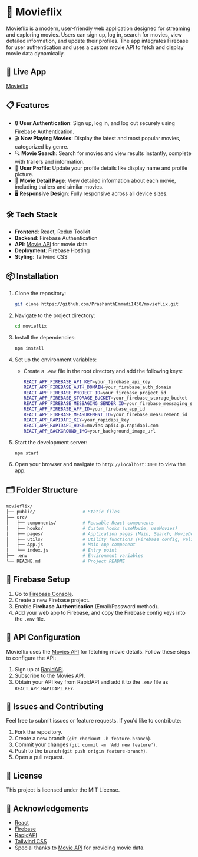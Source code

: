 
# 🎥 Movieflix

Movieflix is a modern, user-friendly web application designed for streaming and exploring movies. Users can sign up, log in, search for movies, view detailed information, and update their profiles. The app integrates Firebase for user authentication and uses a custom movie API to fetch and display movie data dynamically.

## 🚀 Live App

[Movieflix ](https://movieflix-7b709.web.app/)

## 📋 Features

- 🔒 **User Authentication**: Sign up, log in, and log out securely using Firebase Authentication.
- 🎬 **Now Playing Movies**: Display the latest and most popular movies, categorized by genre.
- 🔍 **Movie Search**: Search for movies and view results instantly, complete with trailers and information.
- 📝 **User Profile**: Update your profile details like display name and profile picture.
- 🎥 **Movie Detail Page**: View detailed information about each movie, including trailers and similar movies.
- 🖥️ **Responsive Design**: Fully responsive across all device sizes.

## 🛠️ Tech Stack

- **Frontend**: React, Redux Toolkit
- **Backend**: Firebase Authentication
- **API**: [Movie API](https://rapidapi.com/movies-api14) for movie data
- **Deployment**: Firebase Hosting
- **Styling**: Tailwind CSS

## 📦 Installation

1. Clone the repository:
   ```bash
   git clone https://github.com/PrashanthEmmadi1430/movieflix.git
   ```

2. Navigate to the project directory:
   ```bash
   cd movieflix
   ```

3. Install the dependencies:
   ```bash
   npm install
   ```

4. Set up the environment variables:
   - Create a `.env` file in the root directory and add the following keys:
     ```bash
     REACT_APP_FIREBASE_API_KEY=your_firebase_api_key
     REACT_APP_FIREBASE_AUTH_DOMAIN=your_firebase_auth_domain
     REACT_APP_FIREBASE_PROJECT_ID=your_firebase_project_id
     REACT_APP_FIREBASE_STORAGE_BUCKET=your_firebase_storage_bucket
     REACT_APP_FIREBASE_MESSAGING_SENDER_ID=your_firebase_messaging_sender_id
     REACT_APP_FIREBASE_APP_ID=your_firebase_app_id
     REACT_APP_FIREBASE_MEASUREMENT_ID=your_firebase_measurement_id
     REACT_APP_RAPIDAPI_KEY=your_rapidapi_key
     REACT_APP_RAPIDAPI_HOST=movies-api14.p.rapidapi.com
     REACT_APP_BACKGROUND_IMG=your_background_image_url
     ```

5. Start the development server:
   ```bash
   npm start
   ```

6. Open your browser and navigate to `http://localhost:3000` to view the app.

## 🗂️ Folder Structure

```bash
movieflix/
├── public/                  # Static files
├── src/
│   ├── components/          # Reusable React components
│   ├── hooks/               # Custom hooks (useMovie, useMovies)
│   ├── pages/               # Application pages (Main, Search, MovieDetail, etc.)
│   ├── utils/               # Utility functions (Firebase config, validation, constants,redux store)
│   ├── App.js               # Main App component
│   └── index.js             # Entry point
├── .env                     # Environment variables
└── README.md                # Project README
```

## 🔑 Firebase Setup

1. Go to [Firebase Console](https://console.firebase.google.com/).
2. Create a new Firebase project.
3. Enable **Firebase Authentication** (Email/Password method).
4. Add your web app to Firebase, and copy the Firebase config keys into the `.env` file.

## 🔧 API Configuration

Movieflix uses the [Movies API](https://rapidapi.com/movies-api14) for fetching movie details. Follow these steps to configure the API:

1. Sign up at [RapidAPI](https://rapidapi.com/).
2. Subscribe to the Movies API.
3. Obtain your API key from RapidAPI and add it to the `.env` file as `REACT_APP_RAPIDAPI_KEY`.

## 🐛 Issues and Contributing

Feel free to submit issues or feature requests. If you'd like to contribute:
1. Fork the repository.
2. Create a new branch (`git checkout -b feature-branch`).
3. Commit your changes (`git commit -m 'Add new feature'`).
4. Push to the branch (`git push origin feature-branch`).
5. Open a pull request.

## 📜 License

This project is licensed under the MIT License.

## 🙌 Acknowledgements

- [React](https://reactjs.org/)
- [Firebase](https://firebase.google.com/)
- [RapidAPI](https://rapidapi.com/)
- [Tailwind CSS](https://tailwindcss.com/)
- Special thanks to [Movie API](https://rapidapi.com/movies-api14) for providing movie data.
